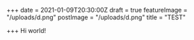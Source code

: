 +++
date = 2021-01-09T20:30:00Z
draft = true
featureImage = "/uploads/d.png"
postImage = "/uploads/d.png"
title = "TEST"

+++
Hi world!